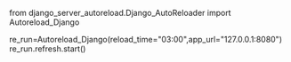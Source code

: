 

<!-- # At the  top of your setting.py file in django add : -->

from django_server_autoreload.Django_AutoReloader import Autoreload_Django    


<!-- # At the End of settings.py file add the bellow code.
# Avoid using keybordshort shortcuts Ctrl +s  or Ctrl + c  when using this package ,this will make the server stop responding to requests because this module kills #and creates anew dajngo  main thread for you.  -->


re_run=Autoreload_Django(reload_time="03:00",app_url="127.0.0.1:8080")   
re_run.refresh.start() 




